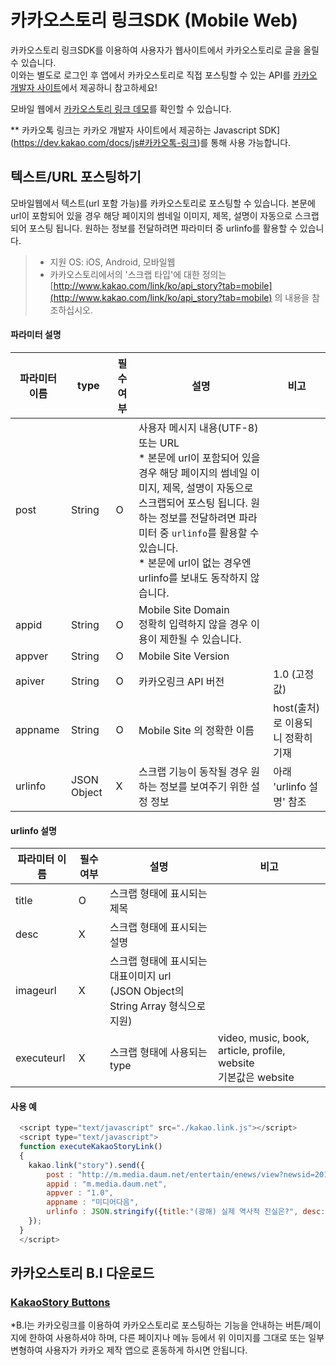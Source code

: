 카카오스토리 링크SDK (Mobile Web)
==============

카카오스토리 링크SDK를 이용하여 사용자가 웹사이트에서 카카오스토리로 글을 올릴 수 있습니다.<br>
이와는 별도로 로그인 후 앱에서 카카오스토리로 직접 포스팅할 수 있는 API를 [카카오 개발자 사이트](https://dev.kakao.com)에서 제공하니 참고하세요!

모바일 웹에서 [카카오스토리 링크 데모](http://kakao.github.com/kakaolink-web/)를 확인할 수 있습니다.

** 카카오톡 링크는 카카오 개발자 사이트에서 제공하는 Javascript SDK](https://dev.kakao.com/docs/js#카카오톡-링크)를 통해 사용 가능합니다.

텍스트/URL 포스팅하기
-------------
모바일웹에서 텍스트(url 포함 가능)를 카카오스토리로 포스팅할 수 있습니다. 본문에 url이 포함되어 있을 경우 해당 페이지의 썸네일 이미지, 제목, 설명이 자동으로 스크랩되어 포스팅 됩니다. 원하는 정보를 전달하려면 파라미터 중 urlinfo를 활용할 수 있습니다.
> * 지원 OS: iOS, Android, 모바일웹
> * 카카오스토리에서의 '스크랩 타입'에 대한 정의는 [http://www.kakao.com/link/ko/api_story?tab=mobile](http://www.kakao.com/link/ko/api_story?tab=mobile) 의 내용을 참조하십시오.

#### 파라미터 설명

파라미터 이름 	| type	| 필수 여부 | 설명 				| 비고
---			| ---		| ---		| ---				| ---
post			| String	| O 		| 사용자 메시지 내용(UTF-8) 또는 URL<br/> * 본문에 url이 포함되어 있을 경우 해당 페이지의 썸네일 이미지, 제목, 설명이 자동으로 스크랩되어 포스팅 됩니다. 원하는 정보를 전달하려면 파라미터 중 `urlinfo`를 활용할 수 있습니다.<br/> * 본문에 url이 없는 경우엔 urlinfo를 보내도 동작하지 않습니다. |
appid		| String 	| O		| Mobile Site Domain<br/>정확히 입력하지 않을 경우 이용이 제한될 수 있습니다. |
appver		| String 	| O 		| Mobile Site Version	|
apiver		| String 	| O		| 카카오링크 API 버전		| 1.0 (고정값)  
appname		| String	| O		| Mobile Site 의 정확한 이름 | host(출처)로 이용되니 정확히 기재
urlinfo		| JSON Object | X 	| 스크랩 기능이 동작될 경우 원하는 정보를 보여주기 위한 설정 정보 | 아래 'urlinfo 설명' 참조


#### urlinfo 설명

파라미터 이름 	| 필수 여부 | 설명 				| 비고
---			| ---		| ---					| ---
title			| O 		| 스크랩 형태에 표시되는 제목 |
desc		 	| X		| 스크랩 형태에 표시되는 설명  |
imageurl		| X		| 스크랩 형태에 표시되는 대표이미지 url<br/>(JSON Object의 String Array 형식으로 지원) |
executeurl	| X 		| 스크랩 형태에 사용되는 type | video, music, book, article, profile, website<br/>기본값은 website


#### 사용 예


```js
  <script type="text/javascript" src="./kakao.link.js"></script>
  <script type="text/javascript">
  function executeKakaoStoryLink()
  {
    kakao.link("story").send({
        post : "http://m.media.daum.net/entertain/enews/view?newsid=20120927110708426",
        appid : "m.media.daum.net",
        appver : "1.0",
        appname : "미디어다음",
        urlinfo : JSON.stringify({title:"(광해) 실제 역사적 진실은?", desc:"(광해 왕이 된 남자)의 역사성 부족을 논하다.", imageurl:["http://m1.daumcdn.net/photo-media/201209/27/ohmynews/R_430x0_20120927141307222.jpg"], type:"article"})
    });
  }
  </script>
```

카카오스토리 B.I 다운로드
--------------------------

### [KakaoStory Buttons](https://dev.kakao.com/buttons)

*B.I는 카카오링크를 이용하여 카카오스토리로 포스팅하는 기능을 안내하는 버튼/페이지에 한하여 사용하셔야 하며, 다른 페이지나 메뉴 등에서 위 이미지를 그대로 또는 일부 변형하여 사용자가 카카오 제작 앱으로 혼동하게 하시면 안됩니다.
